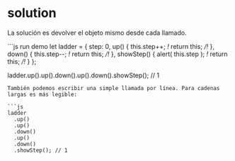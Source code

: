 # solution

La solución es devolver el objeto mismo desde cada llamado.

\`\`\`js run demo let ladder = { step: 0, up\(\) { this.step++; _!_ return this; _/!_ }, down\(\) { this.step--; _!_ return this; _/!_ }, showStep\(\) { alert\( this.step \); _!_ return this; _/!_ } };

ladder.up\(\).up\(\).down\(\).up\(\).down\(\).showStep\(\); // 1

```text
También podemos escribir una simple llamada por línea. Para cadenas largas es más legible:

```js
ladder
  .up()
  .up()
  .down()
  .up()
  .down()
  .showStep(); // 1
```

